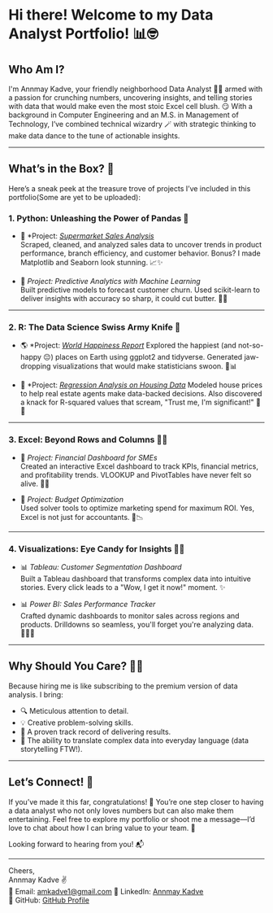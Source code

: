 # Hi there! Welcome to my Data Analyst Portfolio! 📊🤓

## Who Am I?  
I'm Annmay Kadve, your friendly neighborhood Data Analyst 🦸‍♂️ armed with a passion for crunching numbers, uncovering insights, and telling stories with data that would make even the most stoic Excel cell blush. 😏 With a background in Computer Engineering and an M.S. in Management of Technology, I’ve combined technical wizardry 🪄 with strategic thinking to make data dance to the tune of actionable insights.

---

## What’s in the Box? 🎁  
Here’s a sneak peek at the treasure trove of projects I’ve included in this portfolio(Some are yet to be uploaded):

### 1. **Python: Unleashing the Power of Pandas 🐼**  
- 🛒 *Project: [*Supermarket Sales Analysis*](https://github.com/akadve/Data_Analyst_Portfolio/blob/main/1.%20Super_Market_Data_Analysis.ipynb)  
  Scraped, cleaned, and analyzed sales data to uncover trends in product performance, branch efficiency, and customer behavior. Bonus? I made Matplotlib and Seaborn look stunning. 📈✨  

- 🎲 *Project: Predictive Analytics with Machine Learning*  
  Built predictive models to forecast customer churn. Used scikit-learn to deliver insights with accuracy so sharp, it could cut butter. 🔪🧈  

---

### 2. **R: The Data Science Swiss Army Knife 🧰**  
- 🌎 *Project: [*World Happiness Report*](https://github.com/akadve/Data_Analyst_Portfolio/blob/main/World%20Happiness%20Report.R)
  Explored the happiest (and not-so-happy 😔) places on Earth using ggplot2 and tidyverse. Generated jaw-dropping visualizations that would make statisticians swoon. 💃📊  

- 🧮 *Project: [*Regression Analysis on Housing Data*](https://github.com/akadve/Data_Analyst_Portfolio/blob/main/Linear_Regression_Housing_DataAnalysis.R)
  Modeled house prices to help real estate agents make data-backed decisions. Also discovered a knack for R-squared values that scream, "Trust me, I'm significant!" 📐🏡  

---

### 3. **Excel: Beyond Rows and Columns 🧙‍♂️**  
- 💼 *Project: Financial Dashboard for SMEs*  
  Created an interactive Excel dashboard to track KPIs, financial metrics, and profitability trends. VLOOKUP and PivotTables have never felt so alive. 🚀💵  

- 🧮 *Project: Budget Optimization*  
  Used solver tools to optimize marketing spend for maximum ROI. Yes, Excel is not just for accountants. 🤝📉  

---

### 4. **Visualizations: Eye Candy for Insights 👀🍭**  
- 📊 *Tableau: Customer Segmentation Dashboard*  
  Built a Tableau dashboard that transforms complex data into intuitive stories. Every click leads to a "Wow, I get it now!" moment. ✨  

- 📊 *Power BI: Sales Performance Tracker*  
  Crafted dynamic dashboards to monitor sales across regions and products. Drilldowns so seamless, you'll forget you're analyzing data. 🕵️‍♂️🎨  

---

## Why Should You Care? 🤷‍♂️  
Because hiring me is like subscribing to the premium version of data analysis. I bring:  
- 🔍 Meticulous attention to detail.  
- 💡 Creative problem-solving skills.  
- 🎯 A proven track record of delivering results.  
- 💬 The ability to translate complex data into everyday language (data storytelling FTW!).

---

## Let’s Connect! 🤝  
If you’ve made it this far, congratulations! 🎉 You’re one step closer to having a data analyst who not only loves numbers but can also make them entertaining. Feel free to explore my portfolio or shoot me a message—I’d love to chat about how I can bring value to your team. 🚀  

Looking forward to hearing from you! 📬  

---  

Cheers,  
Annmay Kadve ✌️  
📧 Email: amkadve1@gmail.com
🔗 LinkedIn: [Annmay Kadve](https://linkedin.com/in/annmay-kadve)  
📂 GitHub: [GitHub Profile](https://github.com/akadve)  
